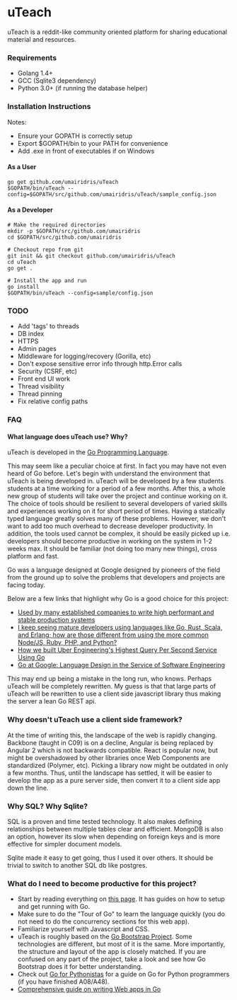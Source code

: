 # uTeach

uTeach is a reddit-like community oriented platform for sharing educational material and resources.

### Requirements
- Golang 1.4+
- GCC (Sqlite3 dependency)
- Python 3.0+ (if running the database helper)

### Installation Instructions
Notes:
- Ensure your GOPATH is correctly setup
- Export $GOPATH/bin to your PATH for convenience
- Add .exe in front of executables if on Windows

#### As a User
```
go get github.com/umairidris/uTeach
$GOPATH/bin/uTeach --config=$GOPATH/src/github.com/umairidris/uTeach/sample_config.json
```

#### As a Developer
```
# Make the required directories
mkdir -p $GOPATH/src/github.com/umairidris
cd $GOPATH/src/github.com/umairidris

# Checkout repo from git
git init && git checkout github.com/umairidris/uTeach
cd uTeach
go get .

# Install the app and run
go install
$GOPATH/bin/uTeach --config=sample/config.json
```

### TODO
- Add 'tags' to threads
- DB index
- HTTPS
- Admin pages
- Middleware for logging/recovery (Gorilla, etc)
- Don't expose sensitive error info through http.Error calls
- Security (CSRF, etc)
- Front end UI work
- Thread visibility
- Thread pinning
- Fix relative config paths

### FAQ

#### What language does uTeach use? Why?
uTeach is developed in the [Go Programming Language](https://golang.org/).

This may seem like a peculiar choice at first. In fact you may have not even heard of Go before.
Let's begin with understand the environment that uTeach is being developed in.
uTeach will be developed by a few students students at a time working for a period of a few months.
After this, a whole new group of students will take over the project and continue working on it.
The choice of tools should be resilient to several developers of varied skills and experiences working on it for short period of times.
Having a statically typed language greatly solves many of these problems. However, we don't want to add too much overhead to decrease developer productivity. In addition, the tools used cannot be complex, it should be easily picked up i.e. developers should become productive in working on the system in 1-2 weeks max.
It should be familiar (not doing too many new things), cross platform and fast.

Go was a language designed at Google designed by pioneers of the field from the ground up to solve the problems that developers and projects are facing today.


Below are a few links that highlight why Go is a good choice for this project:
- [Used by many established companies to write high performant and stable production systems](https://github.com/golang/go/wiki/GoUsers)
- [I keep seeing mature developers using languages like Go, Rust, Scala, and Erlang; how are those different from using the more common Node/JS, Ruby, PHP, and Python?](https://www.reddit.com/r/webdev/comments/2y3cbf)
- [How we built Uber Engineering's Highest Query Per Second Service Using Go](https://eng.uber.com/go-geofence/)
- [Go at Google: Language Design in the Service of Software Engineering](https://talks.golang.org/2012/splash.article)

This may end up being a mistake in the long run, who knows. Perhaps uTeach will be completely rewritten.
My guess is that that large parts of uTeach will be rewritten to use a client side javascript library thus making the server a lean Go REST api.

### Why doesn't uTeach use a client side framework?
At the time of writing this, the landscape of the web is rapidly changing.
Backbone (taught in C09) is on a decline, Angular is being replaced by Angular 2 which is not backwards compatible.
React is popular now, but might be overshadowed by other libraries once Web Components are standardized (Polymer, etc).
Picking a library now might be outdated in only a few months.
Thus, until the landscape has settled, it will be easier to develop the app as a pure server side, then convert it to a client side app down the line.

### Why SQL? Why Sqlite?
SQL is a proven and time tested technology. It also makes defining relationships between multiple tables clear and efficient.
MongoDB is also an option, however its slow when depending on foreign keys and is more effective for simpler document models.

Sqlite made it easy to get going, thus I used it over others. It should be trivial to switch to another SQL db like postgres.

### What do I need to become productive for this project?

- Start by reading everything on [this page](https://golang.org/doc/). It has guides on how to setup and get running with Go.
- Make sure to do the "Tour of Go" to learn the language quickly (you do not need to do the concurrency sections for this web app).
- Familiarize yourself with Javascript and CSS.
- uTeach is roughly based on the [Go Bootstrap Project](http://go-bootstrap.io/). Some technologies are different, but most of it is the same. More importantly, the structure and layout of the app is closely matched. If you are confused on any part of the project, take a look and see how Go Bootstrap does it for better understanding.
- Check out [Go for Pythonistas](http://s3.amazonaws.com/golangweekly/go_for_pythonistas.pdf) for a guide on Go for Python programmers (if you have finished A08/A48).
- [Comprehensive guide on writing Web apps in Go](https://astaxie.gitbooks.io/build-web-application-with-golang/content/en/)
